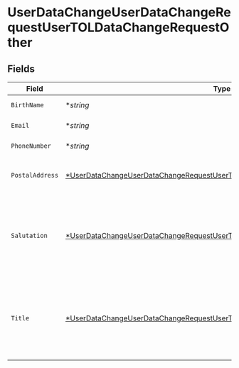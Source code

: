 # UserDataChangeUserDataChangeRequestUserTOLDataChangeRequestOther


## Fields

| Field                                                                                                                                                                                      | Type                                                                                                                                                                                       | Required                                                                                                                                                                                   | Description                                                                                                                                                                                |
| ------------------------------------------------------------------------------------------------------------------------------------------------------------------------------------------ | ------------------------------------------------------------------------------------------------------------------------------------------------------------------------------------------ | ------------------------------------------------------------------------------------------------------------------------------------------------------------------------------------------ | ------------------------------------------------------------------------------------------------------------------------------------------------------------------------------------------ |
| `BirthName`                                                                                                                                                                                | **string*                                                                                                                                                                                  | :heavy_minus_sign:                                                                                                                                                                         | If applicable, birth name of the user.                                                                                                                                                     |
| `Email`                                                                                                                                                                                    | **string*                                                                                                                                                                                  | :heavy_minus_sign:                                                                                                                                                                         | Email of the user. Must be a valid email address.                                                                                                                                          |
| `PhoneNumber`                                                                                                                                                                              | **string*                                                                                                                                                                                  | :heavy_minus_sign:                                                                                                                                                                         | Phone number of the user. [Phone number E.164 format](https://en.wikipedia.org/wiki/E.164).                                                                                                |
| `PostalAddress`                                                                                                                                                                            | [*UserDataChangeUserDataChangeRequestUserTOLDataChangeRequestOtherPostalAddress](../../models/operations/userdatachangeuserdatachangerequestusertoldatachangerequestotherpostaladdress.md) | :heavy_minus_sign:                                                                                                                                                                         | User postal address. Needs to be specified if different to the residential address, otherwise it is automatically populated.                                                               |
| `Salutation`                                                                                                                                                                               | [*UserDataChangeUserDataChangeRequestUserTOLDataChangeRequestOtherSalutation](../../models/operations/userdatachangeuserdatachangerequestusertoldatachangerequestothersalutation.md)       | :heavy_minus_sign:                                                                                                                                                                         | Salutation of the user used in reports and statements.<br/>* (empty string) - <br/>* SALUTATION_MALE - <br/>* SALUTATION_FEMALE - <br/>* SALUTATION_FEMALE_MARRIED - <br/>* SALUTATION_DIVERSE -  |
| `Title`                                                                                                                                                                                    | [*UserDataChangeUserDataChangeRequestUserTOLDataChangeRequestOtherTitle](../../models/operations/userdatachangeuserdatachangerequestusertoldatachangerequestothertitle.md)                 | :heavy_minus_sign:                                                                                                                                                                         | Title of the user used in reports and statements.<br/>* (empty string) - <br/>* DR - Doctor<br/>* PROF - Professor<br/>* PROF_DR - <br/>* DIPL_ING - Graduate engineer (Diplom-Ingenieur)<br/>* MAGISTER -  |